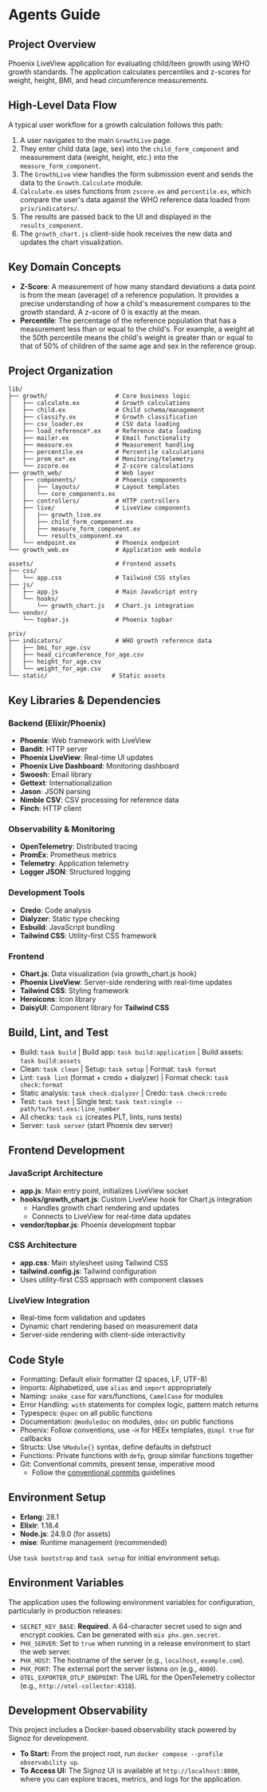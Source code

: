 # Agents Guide

## Project Overview

Phoenix LiveView application for evaluating child/teen growth using WHO growth standards. The application calculates percentiles and z-scores for weight, height, BMI, and head circumference measurements.

## High-Level Data Flow

A typical user workflow for a growth calculation follows this path:

1.  A user navigates to the main `GrowthLive` page.
2.  They enter child data (age, sex) into the `child_form_component` and measurement data (weight, height, etc.) into the `measure_form_component`.
3.  The `GrowthLive` view handles the form submission event and sends the data to the `Growth.Calculate` module.
4.  `Calculate.ex` uses functions from `zscore.ex` and `percentile.ex`, which compare the user's data against the WHO reference data loaded from `priv/indicators/`.
5.  The results are passed back to the UI and displayed in the `results_component`.
6.  The `growth_chart.js` client-side hook receives the new data and updates the chart visualization.

## Key Domain Concepts

-   **Z-Score**: A measurement of how many standard deviations a data point is from the mean (average) of a reference population. It provides a precise understanding of how a child's measurement compares to the growth standard. A z-score of 0 is exactly at the mean.
-   **Percentile**: The percentage of the reference population that has a measurement less than or equal to the child's. For example, a weight at the 50th percentile means the child's weight is greater than or equal to that of 50% of children of the same age and sex in the reference group.

## Project Organization

```
lib/
├── growth/                   # Core business logic
│   ├── calculate.ex          # Growth calculations
│   ├── child.ex              # Child schema/management
│   ├── classify.ex           # Growth classification
│   ├── csv_loader.ex         # CSV data loading
│   ├── load_reference*.ex    # Reference data loading
│   ├── mailer.ex             # Email functionality
│   ├── measure.ex            # Measurement handling
│   ├── percentile.ex         # Percentile calculations
│   ├── prom_ex*.ex           # Monitoring/telemetry
│   └── zscore.ex             # Z-score calculations
├── growth_web/               # Web layer
│   ├── components/           # Phoenix components
│   │   ├── layouts/          # Layout templates
│   │   └── core_components.ex
│   ├── controllers/          # HTTP controllers
│   ├── live/                 # LiveView components
│   │   ├── growth_live.ex
│   │   ├── child_form_component.ex
│   │   ├── measure_form_component.ex
│   │   └── results_component.ex
│   └── endpoint.ex           # Phoenix endpoint
└── growth_web.ex             # Application web module

assets/                       # Frontend assets
├── css/
│   └── app.css               # Tailwind CSS styles
├── js/
│   ├── app.js                # Main JavaScript entry
│   └── hooks/
│       └── growth_chart.js   # Chart.js integration
└── vendor/
    └── topbar.js             # Phoenix topbar

priv/
├── indicators/               # WHO growth reference data
│   ├── bmi_for_age.csv
│   ├── head_circumference_for_age.csv
│   ├── height_for_age.csv
│   └── weight_for_age.csv
└── static/                  # Static assets
```

## Key Libraries & Dependencies

### Backend (Elixir/Phoenix)

- **Phoenix**: Web framework with LiveView
- **Bandit**: HTTP server
- **Phoenix LiveView**: Real-time UI updates
- **Phoenix Live Dashboard**: Monitoring dashboard
- **Swoosh**: Email library
- **Gettext**: Internationalization
- **Jason**: JSON parsing
- **Nimble CSV**: CSV processing for reference data
- **Finch**: HTTP client

### Observability & Monitoring

- **OpenTelemetry**: Distributed tracing
- **PromEx**: Prometheus metrics
- **Telemetry**: Application telemetry
- **Logger JSON**: Structured logging

### Development Tools

- **Credo**: Code analysis
- **Dialyzer**: Static type checking
- **Esbuild**: JavaScript bundling
- **Tailwind CSS**: Utility-first CSS framework

### Frontend

- **Chart.js**: Data visualization (via growth_chart.js hook)
- **Phoenix LiveView**: Server-side rendering with real-time updates
- **Tailwind CSS**: Styling framework
- **Heroicons**: Icon library
- **DaisyUI**: Component library for **Tailwind CSS**

## Build, Lint, and Test

- Build: `task build` | Build app: `task build:application` | Build assets: `task build:assets`
- Clean: `task clean` | Setup: `task setup` | Format: `task format`
- Lint: `task lint` (format + credo + dialyzer) | Format check: `task check:format`
- Static analysis: `task check:dialyzer` | Credo: `task check:credo`
- Test: `task test` | Single test: `task test:single -- path/to/test.exs:line_number`
- All checks: `task ci` (creates PLT, lints, runs tests)
- Server: `task server` (start Phoenix dev server)

## Frontend Development

### JavaScript Architecture

- **app.js**: Main entry point, initializes LiveView socket
- **hooks/growth_chart.js**: Custom LiveView hook for Chart.js integration
  - Handles growth chart rendering and updates
  - Connects to LiveView for real-time data updates
- **vendor/topbar.js**: Phoenix development topbar

### CSS Architecture

- **app.css**: Main stylesheet using Tailwind CSS
- **tailwind.config.js**: Tailwind configuration
- Uses utility-first CSS approach with component classes

### LiveView Integration

- Real-time form validation and updates
- Dynamic chart rendering based on measurement data
- Server-side rendering with client-side interactivity

## Code Style

- Formatting: Default elixir formatter (2 spaces, LF, UTF-8)
- Imports: Alphabetized, use `alias` and `import` appropriately
- Naming: `snake_case` for vars/functions, `CamelCase` for modules
- Error Handling: `with` statements for complex logic, pattern match returns
- Typespecs: `@spec` on all public functions
- Documentation: `@moduledoc` on modules, `@doc` on public functions
- Phoenix: Follow conventions, use `~H` for HEEx templates, `@impl true` for callbacks
- Structs: Use `%Module{}` syntax, define defaults in defstruct
- Functions: Private functions with `defp`, group similar functions together
- Git: Conventional commits, present tense, imperative mood
  - Follow the [conventional commits](https://www.conventionalcommits.org/en/v1.0.0/) guidelines

## Environment Setup

- **Erlang**: 28.1
- **Elixir**: 1.18.4
- **Node.js**: 24.9.0 (for assets)
- **mise**: Runtime management (recommended)

Use `task bootstrap` and `task setup` for initial environment setup.

## Environment Variables

The application uses the following environment variables for configuration, particularly in production releases:

- `SECRET_KEY_BASE`: **Required**. A 64-character secret used to sign and encrypt cookies. Can be generated with `mix phx.gen.secret`.
- `PHX_SERVER`: Set to `true` when running in a release environment to start the web server.
- `PHX_HOST`: The hostname of the server (e.g., `localhost`, `example.com`).
- `PHX_PORT`: The external port the server listens on (e.g., `4000`).
- `OTEL_EXPORTER_OTLP_ENDPOINT`: The URL for the OpenTelemetry collector (e.g., `http://otel-collector:4318`).

## Development Observability

This project includes a Docker-based observability stack powered by Signoz for development.

- **To Start:** From the project root, run `docker compose --profile observability up`.
- **To Access UI:** The Signoz UI is available at `http://localhost:8080`, where you can explore traces, metrics, and logs for the application.
